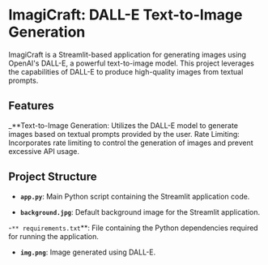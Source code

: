 # ImagiCraft: DALL-E Text-to-Image Generation

ImagiCraft is a Streamlit-based application for generating images using OpenAI's DALL-E, a powerful text-to-image model. This project leverages the capabilities of DALL-E to produce high-quality images from textual prompts.

## Features

_**Text-to-Image Generation: Utilizes the DALL-E model to generate images based on textual prompts provided by the user.
Rate Limiting: Incorporates rate limiting to control the generation of images and prevent excessive API usage.

## Project Structure

- **`app.py`**: Main Python script containing the Streamlit application code.

- **`background.jpg`**: Default background image for the Streamlit application.

-`** requirements.txt`**: File containing the Python dependencies required for running the application.

- **`img.png`**: Image generated using DALL-E.
